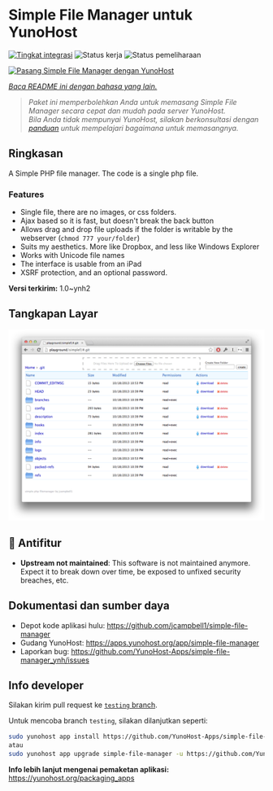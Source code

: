 <!--
N.B.: README ini dibuat secara otomatis oleh <https://github.com/YunoHost/apps/tree/master/tools/readme_generator>
Ini TIDAK boleh diedit dengan tangan.
-->

# Simple File Manager untuk YunoHost

[![Tingkat integrasi](https://dash.yunohost.org/integration/simple-file-manager.svg)](https://ci-apps.yunohost.org/ci/apps/simple-file-manager/) ![Status kerja](https://ci-apps.yunohost.org/ci/badges/simple-file-manager.status.svg) ![Status pemeliharaan](https://ci-apps.yunohost.org/ci/badges/simple-file-manager.maintain.svg)

[![Pasang Simple File Manager dengan YunoHost](https://install-app.yunohost.org/install-with-yunohost.svg)](https://install-app.yunohost.org/?app=simple-file-manager)

*[Baca README ini dengan bahasa yang lain.](./ALL_README.md)*

> *Paket ini memperbolehkan Anda untuk memasang Simple File Manager secara cepat dan mudah pada server YunoHost.*  
> *Bila Anda tidak mempunyai YunoHost, silakan berkonsultasi dengan [panduan](https://yunohost.org/install) untuk mempelajari bagaimana untuk memasangnya.*

## Ringkasan

A Simple PHP file manager. The code is a single php file.  

### Features

- Single file, there are no images, or css folders.  
- Ajax based so it is fast, but doesn't break the back button
- Allows drag and drop file uploads if the folder is writable by the webserver (`chmod 777 your/folder`)
- Suits my aesthetics.  More like Dropbox, and less like Windows Explorer
- Works with Unicode file names
- The interface is usable from an iPad
- XSRF protection, and an optional password.

**Versi terkirim:** 1.0~ynh2

## Tangkapan Layar

![Tangkapan Layar pada Simple File Manager](./doc/screenshots/screenshot.png)

## :red_circle: Antifitur

- **Upstream not maintained**: This software is not maintained anymore. Expect it to break down over time, be exposed to unfixed security breaches, etc.

## Dokumentasi dan sumber daya

- Depot kode aplikasi hulu: <https://github.com/jcampbell1/simple-file-manager>
- Gudang YunoHost: <https://apps.yunohost.org/app/simple-file-manager>
- Laporkan bug: <https://github.com/YunoHost-Apps/simple-file-manager_ynh/issues>

## Info developer

Silakan kirim pull request ke [`testing` branch](https://github.com/YunoHost-Apps/simple-file-manager_ynh/tree/testing).

Untuk mencoba branch `testing`, silakan dilanjutkan seperti:

```bash
sudo yunohost app install https://github.com/YunoHost-Apps/simple-file-manager_ynh/tree/testing --debug
atau
sudo yunohost app upgrade simple-file-manager -u https://github.com/YunoHost-Apps/simple-file-manager_ynh/tree/testing --debug
```

**Info lebih lanjut mengenai pemaketan aplikasi:** <https://yunohost.org/packaging_apps>
